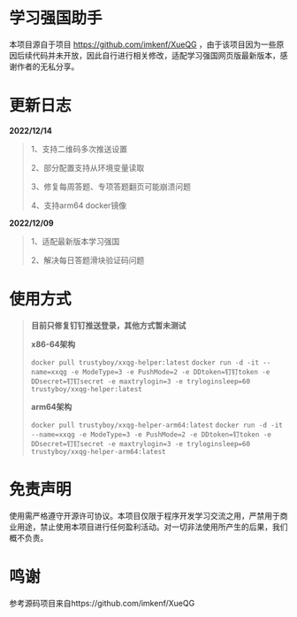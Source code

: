 # 学习强国助手

本项目源自于项目 https://github.com/imkenf/XueQG ，由于该项目因为一些原因后续代码并未开放，因此自行进行相关修改，适配学习强国网页版最新版本，感谢作者的无私分享。



# 更新日志

**2022/12/14**

> 1、支持二维码多次推送设置
> 
> 2、部分配置支持从环境变量读取
> 
> 3、修复每周答题、专项答题翻页可能崩溃问题
> 
> 4、支持arm64 docker镜像

**2022/12/09**

> 1、适配最新版本学习强国
> 
> 2、解决每日答题滑块验证码问题

# 使用方式

> **目前只修复钉钉推送登录，其他方式暂未测试**
> 
> **x86-64架构**
> 
> `docker pull trustyboy/xxqg-helper:latest`
> `docker run -d -it --name=xxqg -e ModeType=3 -e PushMode=2 -e DDtoken=钉钉token -e DDsecret=钉钉secret -e maxtrylogin=3 -e tryloginsleep=60 trustyboy/xxqg-helper:latest`
> 
> **arm64架构**
> 
> `docker pull trustyboy/xxqg-helper-arm64:latest`
> `docker run -d -it --name=xxqg -e ModeType=3 -e PushMode=2 -e DDtoken=钉token -e DDsecret=钉钉secret -e maxtrylogin=3 -e tryloginsleep=60 trustyboy/xxqg-helper-arm64:latest`

# 免责声明

使用需严格遵守开源许可协议。本项目仅限于程序开发学习交流之用，严禁用于商业用途，禁止使用本项目进行任何盈利活动。对一切非法使用所产生的后果，我们概不负责。

# 鸣谢

参考源码项目来自https://github.com/imkenf/XueQG
